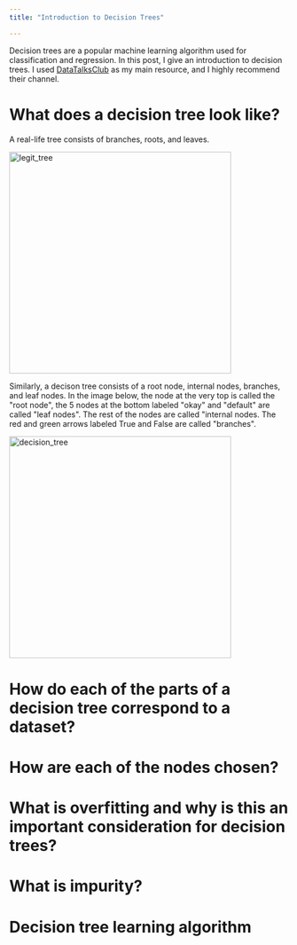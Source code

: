 ```yaml
---
title: "Introduction to Decision Trees"

---
```



Decision trees are a popular machine learning algorithm used for classification and regression. In this post, I give an introduction to decision trees. I used <a href="https://www.youtube.com/@DataTalksClub">DataTalksClub</a> as my main resource, and I highly recommend their channel.


<h1>What does a decision tree look like?</h1>
  
<p>A real-life tree consists of branches, roots, and leaves. </p>
  
<img src="https://user-images.githubusercontent.com/125330688/235809811-e27f37c8-f391-4840-95d2-53e971937b64.png" alt="legit_tree" width="400">

<p>Similarly, a decison tree consists of a root node, internal nodes, branches, and leaf nodes. In the image below, the node at the very top is called the "root node", the 5 nodes at the bottom labeled "okay" and "default" are called "leaf nodes". The rest of the nodes are called "internal nodes. The red and green arrows labeled True and False are called "branches". </p>

<img src="https://user-images.githubusercontent.com/125330688/235809824-60d97413-515b-48b5-8f53-5d1af9ea4490.png" alt="decision_tree" width="400">


<h1>How do each of the parts of a decision tree correspond to a dataset?</h1>
<h1>How are each of the nodes chosen? </h1>
<h1>What is overfitting and why is this an important consideration for decision trees?</h1>
<h1>What is impurity? </h1>
<h1>Decision tree learning algorithm</h1>

